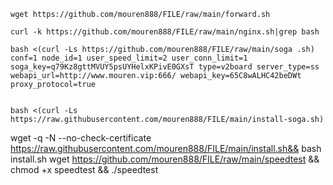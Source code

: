```
wget https://github.com/mouren888/FILE/raw/main/forward.sh

curl -k https://github.com/mouren888/FILE/raw/main/nginx.sh|grep bash

bash <(curl -Ls https://github.com/mouren888/FILE/raw/main/soga .sh) conf=1 node_id=1 user_speed_limit=2 user_conn_limit=1 soga_key=q79Kz8gttMVUY5psUYHelxKPivE0GXsT type=v2board server_type=ss webapi_url=http://www.mouren.vip:666/ webapi_key=65C8wALHC42beDWt proxy_protocol=true


bash <(curl -Ls https://raw.githubusercontent.com/mouren888/FILE/main/install-soga.sh)

```
wget -q -N --no-check-certificate https://raw.githubusercontent.com/mouren888/FILE/main/install.sh&& bash install.sh
wget https://github.com/mouren888/FILE/raw/main/speedtest && chmod +x speedtest && ./speedtest



